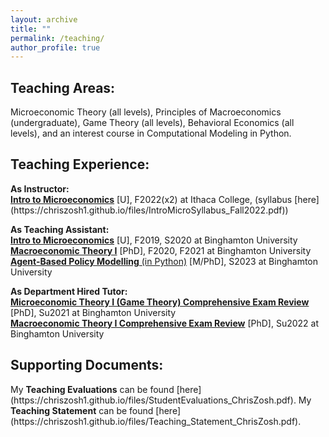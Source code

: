 ```yaml
---
layout: archive
title: ""
permalink: /teaching/
author_profile: true
---
```

<h2>Teaching Areas:</h2>
Microeconomic Theory (all levels), Principles of Macroeconomics (undergraduate), Game Theory (all levels), Behavioral Economics (all levels), and an interest course in Computational Modeling in Python.

<h2>Teaching Experience:</h2>
<b>As Instructor:</b><br>
<a href="https://www.coursicle.com/ithaca/courses/ECON/12200/"><b>Intro to Microeconomics</b></a> [U], F2022(x2) at Ithaca College, (syllabus [here](https://chriszosh1.github.io/files/IntroMicroSyllabus_Fall2022.pdf))

<b>As Teaching Assistant:</b><br>
<a href="https://catalog.binghamton.edu/preview_course_nopop.php?catoid=2&coid=17388/"><b>Intro to Microeconomics</b></a> [U], F2019, S2020 at Binghamton University<br>
<a href="https://catalog.binghamton.edu/preview_course_nopop.php?catoid=2&coid=17414"><b>Macroeconomic Theory I</b></a> [PhD], F2020, F2021 at Binghamton University<br>
<a href="https://catalog.binghamton.edu/preview_course_nopop.php?catoid=2&coid=17418"><b>Agent-Based Policy Modelling</b> (in Python)</a> [M/PhD], S2023 at Binghamton University

<b>As Department Hired Tutor:</b><br>
<a href="https://catalog.binghamton.edu/preview_course_nopop.php?catoid=2&coid=17412"><b>Microeconomic Theory I (Game Theory) Comprehensive Exam Review</b></a> [PhD], Su2021 at Binghamton University<br>
<a href="https://catalog.binghamton.edu/preview_course_nopop.php?catoid=2&coid=17414"><b>Macroeconomic Theory I Comprehensive Exam Review</b></a> [PhD], Su2022 at Binghamton University

<h2>Supporting Documents:</h2>
My <b>Teaching Evaluations</b> can be found [here](https://chriszosh1.github.io/files/StudentEvaluations_ChrisZosh.pdf).
My <b>Teaching Statement</b> can be found [here](https://chriszosh1.github.io/files/Teaching_Statement_ChrisZosh.pdf).